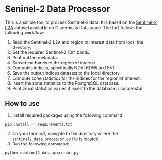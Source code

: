 # Seninel-2 Data Processor


This is a simple tool to process Sentinel-2 data. It is based on the [Sentinel-2 L2A](https://dataspace.copernicus.eu/) dataset available on Copernicus Dataspace. The tool follows the following workflow:

1. Read the Sentinel-2 L2A and region of interest data from local the directory.
2. Get the required Sentinel-2 10m bands.
3. Print out the metadata.
4. Subset the bands to the region of interest.
5. Computes indices, specifically NDVI NDWI and EVI.
6. Save the output indices datasets to the local directory.
7. Compute zone statistics for the indices for the region of interest.
8. Insert the zone statistics to the PostgreSQL database.
9. Print zonal statistics values if insert to the database is successful.


## How to use

1. Install required packages using the following command:

```bash
pip install -r requirements.txt
```

2. On your terminal, navigate to the directory where the `sentinel2_data_processor.py` file is located.
3. Run the following command:

```bash
python sentinel2_data_processor.py
```
